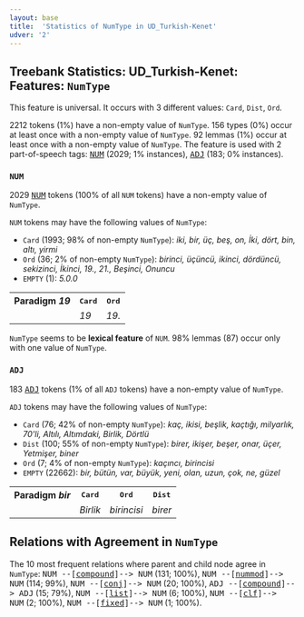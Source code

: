 ```yaml
---
layout: base
title:  'Statistics of NumType in UD_Turkish-Kenet'
udver: '2'
---
```


## Treebank Statistics: UD_Turkish-Kenet: Features: `NumType`

This feature is universal.
It occurs with 3 different values: `Card`, `Dist`, `Ord`.

2212 tokens (1%) have a non-empty value of `NumType`.
156 types (0%) occur at least once with a non-empty value of `NumType`.
92 lemmas (1%) occur at least once with a non-empty value of `NumType`.
The feature is used with 2 part-of-speech tags: <tt><a href="tr_kenet-pos-NUM.html">NUM</a></tt> (2029; 1% instances), <tt><a href="tr_kenet-pos-ADJ.html">ADJ</a></tt> (183; 0% instances).

### `NUM`

2029 <tt><a href="tr_kenet-pos-NUM.html">NUM</a></tt> tokens (100% of all `NUM` tokens) have a non-empty value of `NumType`.

`NUM` tokens may have the following values of `NumType`:

* `Card` (1993; 98% of non-empty `NumType`): <em>iki, bir, üç, beş, on, İki, dört, bin, altı, yirmi</em>
* `Ord` (36; 2% of non-empty `NumType`): <em>birinci, üçüncü, ikinci, dördüncü, sekizinci, İkinci, 19., 21., Beşinci, Onuncu</em>
* `EMPTY` (1): <em>5.0.0</em>

<table>
  <tr><th>Paradigm <i>19</i></th><th><tt>Card</tt></th><th><tt>Ord</tt></th></tr>
  <tr><td><tt></tt></td><td><em>19</em></td><td><em>19.</em></td></tr>
</table>

`NumType` seems to be **lexical feature** of `NUM`. 98% lemmas (87) occur only with one value of `NumType`.

### `ADJ`

183 <tt><a href="tr_kenet-pos-ADJ.html">ADJ</a></tt> tokens (1% of all `ADJ` tokens) have a non-empty value of `NumType`.

`ADJ` tokens may have the following values of `NumType`:

* `Card` (76; 42% of non-empty `NumType`): <em>kaç, ikisi, beşlik, kaçtığı, milyarlık, 70'li, Altılı, Altımdaki, Birlik, Dörtlü</em>
* `Dist` (100; 55% of non-empty `NumType`): <em>birer, ikişer, beşer, onar, üçer, Yetmişer, biner</em>
* `Ord` (7; 4% of non-empty `NumType`): <em>kaçıncı, birincisi</em>
* `EMPTY` (22662): <em>bir, bütün, var, büyük, yeni, olan, uzun, çok, ne, güzel</em>

<table>
  <tr><th>Paradigm <i>bir</i></th><th><tt>Card</tt></th><th><tt>Ord</tt></th><th><tt>Dist</tt></th></tr>
  <tr><td><tt></tt></td><td><em>Birlik</em></td><td><em>birincisi</em></td><td><em>birer</em></td></tr>
</table>

## Relations with Agreement in `NumType`

The 10 most frequent relations where parent and child node agree in `NumType`:
<tt>NUM --[<tt><a href="tr_kenet-dep-compound.html">compound</a></tt>]--> NUM</tt> (131; 100%),
<tt>NUM --[<tt><a href="tr_kenet-dep-nummod.html">nummod</a></tt>]--> NUM</tt> (114; 99%),
<tt>NUM --[<tt><a href="tr_kenet-dep-conj.html">conj</a></tt>]--> NUM</tt> (20; 100%),
<tt>ADJ --[<tt><a href="tr_kenet-dep-compound.html">compound</a></tt>]--> ADJ</tt> (15; 79%),
<tt>NUM --[<tt><a href="tr_kenet-dep-list.html">list</a></tt>]--> NUM</tt> (6; 100%),
<tt>NUM --[<tt><a href="tr_kenet-dep-clf.html">clf</a></tt>]--> NUM</tt> (2; 100%),
<tt>NUM --[<tt><a href="tr_kenet-dep-fixed.html">fixed</a></tt>]--> NUM</tt> (1; 100%).

